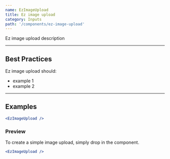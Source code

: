 ```yaml
---
name: EzImageUpload
title: Ez image upload
category: Inputs
path: '/components/ez-image-upload'
---
```


Ez image upload description

---

## Best Practices

Ez image upload should:

- example 1
- example 2

---

## Examples

```jsx
<EzImageUpload />
```

### Preview

To create a simple image upload, simply drop in the component.

```jsx
<EzImageUpload />
```
